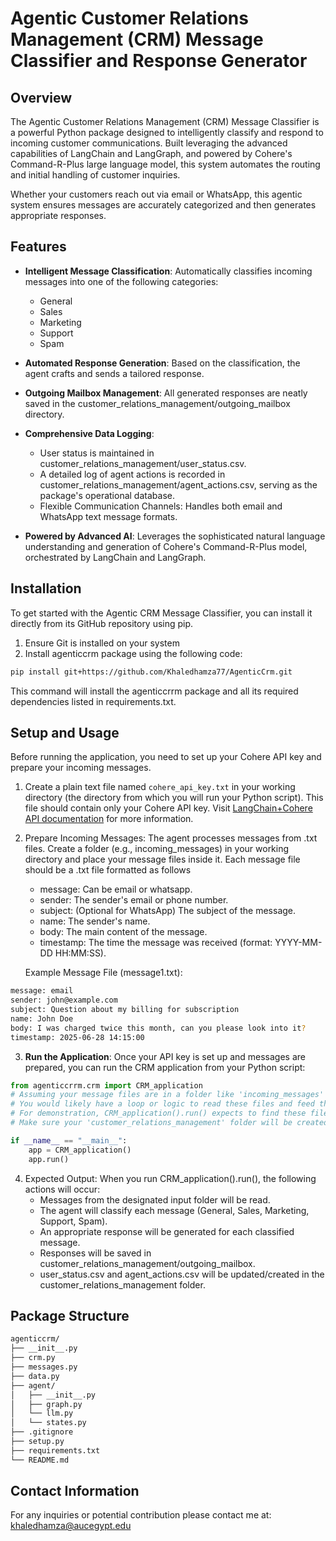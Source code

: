 # Agentic Customer Relations Management (CRM) Message Classifier and Response Generator

## Overview
The Agentic Customer Relations Management (CRM) Message Classifier is a powerful Python package designed to intelligently classify and respond to incoming customer communications. Built leveraging the advanced capabilities of LangChain and LangGraph, and powered by Cohere's Command-R-Plus large language model, this system automates the routing and initial handling of customer inquiries.

Whether your customers reach out via email or WhatsApp, this agentic system ensures messages are accurately categorized and then generates appropriate responses.

## Features
- **Intelligent Message Classification**: Automatically classifies incoming messages into one of the following categories:
    - General
    - Sales
    - Marketing
    - Support
    - Spam
- **Automated Response Generation**: Based on the classification, the agent crafts and sends a tailored response.
- **Outgoing Mailbox Management**: All generated responses are neatly saved in the customer_relations_management/outgoing_mailbox directory.
- **Comprehensive Data Logging**:
    - User status is maintained in customer_relations_management/user_status.csv.
    - A detailed log of agent actions is recorded in customer_relations_management/agent_actions.csv, serving as the package's operational database.
    - Flexible Communication Channels: Handles both email and WhatsApp text message formats.

- **Powered by Advanced AI**: Leverages the sophisticated natural language understanding and generation of Cohere's Command-R-Plus model, orchestrated by LangChain and LangGraph.

## Installation
To get started with the Agentic CRM Message Classifier, you can install it directly from its GitHub repository using pip.
1. Ensure Git is installed on your system
2. Install agenticcrm package using the following code:
```bash
pip install git+https://github.com/Khaledhamza77/AgenticCrm.git
```
This command will install the agenticcrrm package and all its required dependencies listed in requirements.txt.

## Setup and Usage
Before running the application, you need to set up your Cohere API key and prepare your incoming messages.

1. Create a plain text file named `cohere_api_key.txt` in your working directory (the directory from which you will run your Python script). This file should contain only your Cohere API key. Visit [LangChain+Cohere API documentation](https://python.langchain.com/docs/integrations/providers/cohere/#chat) for more information.

2. Prepare Incoming Messages: The agent processes messages from .txt files. Create a folder (e.g., incoming_messages) in your working directory and place your message files inside it. Each message file should be a .txt file formatted as follows
    -  message: Can be email or whatsapp.
    - sender: The sender's email or phone number.
    - subject: (Optional for WhatsApp) The subject of the message.
    - name: The sender's name.
    - body: The main content of the message.
    - timestamp: The time the message was received (format: YYYY-MM-DD HH:MM:SS).
    
    Example Message File (message1.txt):
```bash
message: email
sender: john@example.com
subject: Question about my billing for subscription
name: John Doe
body: I was charged twice this month, can you please look into it?
timestamp: 2025-06-28 14:15:00
```

3. **Run the Application**: Once your API key is set up and messages are prepared, you can run the CRM application from your Python script:
```python
from agenticcrrm.crm import CRM_application
# Assuming your message files are in a folder like 'incoming_messages'
# You would likely have a loop or logic to read these files and feed them to the CRM_application
# For demonstration, CRM_application().run() expects to find these files based on its internal logic.
# Make sure your 'customer_relations_management' folder will be created in the current working directory.

if __name__ == "__main__":
    app = CRM_application()
    app.run()
```
4. Expected Output: When you run CRM_application().run(), the following actions will occur:
    - Messages from the designated input folder will be read.
    - The agent will classify each message (General, Sales, Marketing, Support, Spam).
    - An appropriate response will be generated for each classified message.
    - Responses will be saved in customer_relations_management/outgoing_mailbox.
    - user_status.csv and agent_actions.csv will be updated/created in the customer_relations_management folder.

## Package Structure

```bash
agenticcrm/
├── __init__.py
├── crm.py
├── messages.py
├── data.py
├── agent/
│   ├── __init__.py
│   ├── graph.py
│   └── llm.py
│   └── states.py
├── .gitignore
├── setup.py
├── requirements.txt
└── README.md
```

## Contact Information
For any inquiries or potential contribution please contact me at: khaledhamza@aucegypt.edu